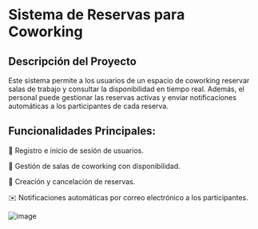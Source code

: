 # Sistema de Reservas para Coworking

## Descripción del Proyecto

Este sistema permite a los usuarios de un espacio de coworking reservar salas de trabajo y consultar la disponibilidad en tiempo real. Además, el personal puede gestionar las reservas activas y enviar notificaciones automáticas a los participantes de cada reserva.

## Funcionalidades Principales:

📌 Registro e inicio de sesión de usuarios.

🏢 Gestión de salas de coworking con disponibilidad.

📅 Creación y cancelación de reservas.

✉️ Notificaciones automáticas por correo electrónico a los participantes.

![image](https://github.com/user-attachments/assets/a42b2904-5798-417d-b4af-c10714e1939c)

